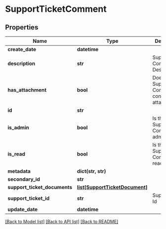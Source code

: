 # SupportTicketComment

## Properties
Name | Type | Description | Notes
------------ | ------------- | ------------- | -------------
**create_date** | **datetime** |  | [optional] 
**description** | **str** | SupportTicket Comment Description | [optional] 
**has_attachment** | **bool** | Does the SupportTicket Comment contain an attachment | [optional] 
**id** | **str** |  | [optional] 
**is_admin** | **bool** | Is the SupportTicket Comment an admin | [optional] 
**is_read** | **bool** | Is the SupportTicket Comment read | [optional] 
**metadata** | **dict(str, str)** |  | [optional] 
**secondary_id** | **str** |  | [optional] 
**support_ticket_documents** | [**list[SupportTicketDocument]**](SupportTicketDocument.md) |  | [optional] 
**support_ticket_id** | **str** | SupportTicket Id | 
**update_date** | **datetime** |  | [optional] 

[[Back to Model list]](../README.md#documentation-for-models) [[Back to API list]](../README.md#documentation-for-api-endpoints) [[Back to README]](../README.md)


